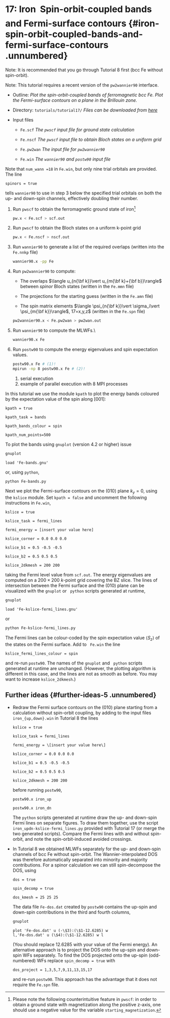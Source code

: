 # 17: Iron &#151; Spin-orbit-coupled bands and Fermi-surface contours {#iron-spin-orbit-coupled-bands-and-fermi-surface-contours .unnumbered}

Note: It is recommended that you go through Tutorial 8 first (bcc Fe
without spin-orbit).

Note: This tutorial requires a recent version of the `pw2wannier90`
interface.

-   Outline: *Plot the spin-orbit-coupled bands of ferromagnetic bcc Fe.
    Plot the Fermi-surface contours on a plane in the Brillouin zone.*

-   Directory: `tutorials/tutorial17/` *Files can be downloaded from [here](https://github.com/wannier-developers/wannier90/tutorials/tutorial17)*

-   Input files

    -    `Fe.scf` *The `pwscf` input file for ground state
        calculation*

    -    `Fe.nscf` *The `pwscf` input file to obtain Bloch
        states on a uniform grid*

    -    `Fe.pw2wan` *The input file for `pw2wannier90`*

    -    `Fe.win` *The `wannier90` and `postw90` input file*

Note that `num_wann =18` in `Fe.win`, but only nine trial orbitals are
provided. The line

```vi title="Input file"
spinors = true
```

tells `wannier90` to use in step 3 below the specified trial orbitals on
both the up- and down-spin channels, effectively doubling their number.

1.  Run `pwscf` to obtain the ferromagnetic ground state of
    iron[^2]

    ```bash title="Terminal"
    pw.x < Fe.scf > scf.out
    ```

2.  Run `pwscf` to obtain the Bloch states on a uniform
    k-point grid

    ```bash title="Terminal"
    pw.x < Fe.nscf > nscf.out
    ```

3.  Run `wannier90` to generate a list of the required overlaps (written
    into the `Fe.nnkp` file)

    ```bash title="Terminal"
    wannier90.x -pp Fe
    ```

4.  Run `pw2wannier90` to compute:

    -   The overlaps $\langle u_{n{\bf k}}\vert u_{m{\bf
                k}+{\bf b}}\rangle$ between *spinor* Bloch states
        (written in the `Fe.mmn` file)

    -   The projections for the starting guess (written in the `Fe.amn`
        file)

    -   The spin matrix elements $\langle \psi_{n{\bf
                k}}\vert \sigma_i\vert \psi_{m{\bf k}}\rangle$,
        17=x,y,z$ (written in the `Fe.spn` file)

    ```bash title="Terminal"
    pw2wannier90.x < Fe.pw2wan > pw2wan.out
    ```

5.  Run `wannier90` to compute the MLWFs.\

    ```bash title="Terminal"
    wannier90.x Fe
    ```

6.  Run `postw90` to compute the energy eigenvalues and spin expectation
    values.

    ```bash title="Terminal"
    postw90.x Fe # (1)! 
    mpirun -np 8 postw90.x Fe # (2)!
    ```

    1.    serial execution
    2.    example of parallel execution with 8 MPI processes

In this tutorial we use the module `kpath` to plot the energy bands
coloured by the expectation value of the spin along \[001\]:

```vi title="Input file"
kpath = true

kpath_task = bands

kpath_bands_colour = spin

kpath_num_points=500
```

To plot the bands using `gnuplot` (version 4.2 or higher) issue

```bash title="Terminal"
gnuplot
```

```gnuplot title="Gnuplot shell"
load 'Fe-bands.gnu'
```

or, using `python`,


```bash title="Terminal"
python Fe-bands.py
```

Next we plot the Fermi-surface contours on the (010) plane $k_y=0$,
using the `kslice` module. Set `kpath = false` and uncomment the
following instructions in `Fe.win`,


```vi title="Input file"
kslice = true

kslice_task = fermi_lines

fermi_energy = [insert your value here]

kslice_corner = 0.0 0.0 0.0

kslice_b1 = 0.5 -0.5 -0.5

kslice_b2 = 0.5 0.5 0.5

kslice_2dkmesh = 200 200
```

taking the Fermi level value from `scf.out`. The energy eigenvalues are
computed on a $200\times 200$ $k$-point grid covering the BZ slice. The
lines of intersection between the Fermi surface and the (010) plane can
be visualized with the `gnuplot` or ` python` scripts generated at
runtime,


```bash title="Terminal"
gnuplot
```

```gnuplot title="Gnuplot shell"
load 'Fe-kslice-fermi_lines.gnu'
```

or


```bash title="Terminal"
python Fe-kslice-fermi_lines.py
```

The Fermi lines can be colour-coded by the spin expectation value
$\langle S_z\rangle$ of the states on the Fermi surface. Add to
` Fe.win` the line


```vi title="Input file"
kslice_fermi_lines_colour = spin
```

and re-run `postw90`. The names of the `gnuplot` and ` python` scripts
generated at runtime are unchanged. (However, the plotting algorithm is
different in this case, and the lines are not as smooth as before. You
may want to increase `kslice_2dkmesh`.)

## Further ideas {#further-ideas-5 .unnumbered}

-   Redraw the Fermi surface contours on the (010) plane starting from a
    calculation without spin-orbit coupling, by adding to the input
    files `iron_{up,down}.win` in Tutorial 8 the lines

    ```vi title="Input file"
    kslice = true
    
    kslice_task = fermi_lines
    
    fermi_energy = \[insert your value here\]
    
    kslice_corner = 0.0 0.0 0.0
    
    kslice_b1 = 0.5 -0.5 -0.5
    
    kslice_b2 = 0.5 0.5 0.5
    
    kslice_2dkmesh = 200 200
    ```

    before running `postw90`,

    ```vi title="Input file"
    postw90.x iron_up
    
    postw90.x iron_dn
    ```

    The `python` scripts generated at runtime draw the up- and down-spin
    Fermi lines on separate figures. To draw them together, use the
    script `iron_updn-kslice-fermi_lines.py` provided with Tutorial 17
    (or merge the two generated scripts). Compare the Fermi lines with
    and without spin-orbit, and note the spin-orbit-induced avoided
    crossings.

-   In Tutorial 8 we obtained MLWFs separately for the up- and down-spin
    channels of bcc Fe without spin-orbit. The Wannier-interpolated DOS
    was therefore automatically separated into minority and majority
    contributions. For a spinor calculation we can still spin-decompose
    the DOS, using

    ```vi title="Input file"
    dos = true
    
    spin_decomp = true
    
    dos_kmesh = 25 25 25
    ```

    The data file `Fe-dos.dat` created by `postw90` contains the up-spin
    and down-spin contributions in the third and fourth columns,

    ```bash title="Terminal"
    gnuplot
    ```

    ```gnuplot title="Gnuplot shell"
    plot 'Fe-dos.dat' u (-\$3):(\$1-12.6285) w
    l,'Fe-dos.dat' u (\$4):(\$1-12.6285) w l
    ```

    (You should replace 12.6285 with your value of the Fermi energy). An
    alternative approach is to project the DOS onto the up-spin and
    down-spin WFs separately. To find the DOS projected onto the up-spin
    (odd-numbered) WFs replace `spin_decomp = true` with

    ```vi title="Input file"
    dos_project = 1,3,5,7,9,11,13,15,17
    ```

    and re-run `postw90`. This approach has the advantage that it does
    not require the `Fe.spn` file.

[^2]: Please note the following counterintuitive feature in `pwscf`: in order to obtain a ground state with magnetization
along the positive z-axis, one should use a negative value for the variable `starting_magnetization`.

